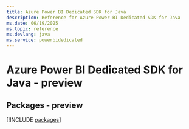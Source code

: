 ```yaml
---
title: Azure Power BI Dedicated SDK for Java
description: Reference for Azure Power BI Dedicated SDK for Java
ms.date: 06/19/2025
ms.topic: reference
ms.devlang: java
ms.service: powerbidedicated
---
```

# Azure Power BI Dedicated SDK for Java - preview
## Packages - preview
[!INCLUDE [packages](power-bi-dedicated-index.md)]